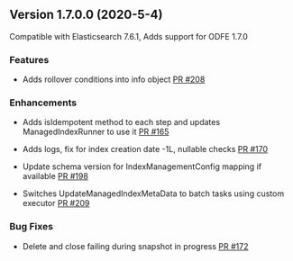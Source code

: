 
## Version 1.7.0.0 (2020-5-4)

Compatible with Elasticsearch 7.6.1, Adds support for ODFE 1.7.0

### Features
* Adds rollover conditions into info object [PR #208](https://github.com/opendistro-for-elasticsearch/index-management/pull/208)

### Enhancements
* Adds isIdempotent method to each step and updates ManagedIndexRunner to use it [PR #165](https://github.com/opendistro-for-elasticsearch/index-management/pull/165)

* Adds logs, fix for index creation date -1L, nullable checks [PR #170](https://github.com/opendistro-for-elasticsearch/index-management/pull/170)

* Update schema version for IndexManagementConfig mapping if available [PR #198](https://github.com/opendistro-for-elasticsearch/index-management/pull/198)

* Switches UpdateManagedIndexMetaData to batch tasks using custom executor [PR #209](https://github.com/opendistro-for-elasticsearch/index-management/pull/209)

### Bug Fixes
* Delete and close failing during snapshot in progress [PR #172](https://github.com/opendistro-for-elasticsearch/index-management/pull/172)